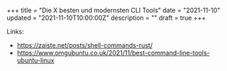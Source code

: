 +++
title = "Die X besten und modernsten CLI Tools"
date = "2021-11-10"
updated = "2021-11-10T10:00:00Z"
description = ""
draft = true
+++

Links:
- https://zaiste.net/posts/shell-commands-rust/
- https://www.omgubuntu.co.uk/2021/11/best-command-line-tools-ubuntu-linux


